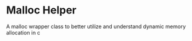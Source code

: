 # Malloc Helper
A malloc wrapper class to better utilize and understand dynamic memory allocation in c
